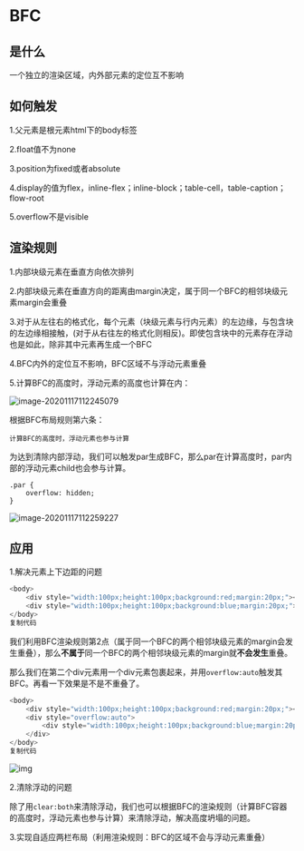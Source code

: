 




# BFC

## 是什么

一个独立的渲染区域，内外部元素的定位互不影响

## 如何触发

1.父元素是根元素html下的body标签

2.float值不为none

3.position为fixed或者absolute

4.display的值为flex，inline-flex；inline-block；table-cell，table-caption；flow-root

5.overflow不是visible

## 渲染规则

1.内部块级元素在垂直方向依次排列

2.内部块级元素在垂直方向的距离由margin决定，属于同一个BFC的相邻块级元素margin会重叠

3.对于从左往右的格式化，每个元素（块级元素与行内元素）的左边缘，与包含块的左边缘相接触，(对于从右往左的格式化则相反)。即使包含块中的元素存在浮动也是如此，除非其中元素再生成一个BFC

4.BFC内外的定位互不影响，BFC区域不与浮动元素重叠

5.计算BFC的高度时，浮动元素的高度也计算在内：

![image-20201117112245079](https://i.loli.net/2020/11/17/lEUro8MByhn2G6k.png)

根据BFC布局规则第六条：

```
计算BFC的高度时，浮动元素也参与计算
```

为达到清除内部浮动，我们可以触发par生成BFC，那么par在计算高度时，par内部的浮动元素child也会参与计算。

```
.par {
    overflow: hidden;
}
```

![image-20201117112259227](https://i.loli.net/2020/11/17/oXcQlJR8agBWGb6.png)



## 应用

1.解决元素上下边距的问题

```js
<body>
    <div style="width:100px;height:100px;background:red;margin:20px;"></div>
    <div style="width:100px;height:100px;background:blue;margin:20px;"></div>
</body>
复制代码
```

我们利用BFC渲染规则第2点（属于同一个BFC的两个相邻块级元素的margin会发生重叠），那么**不属于**同一个BFC的两个相邻块级元素的margin就**不会发生**重叠。

那么我们在第二个div元素用一个div元素包裹起来，并用`overflow:auto`触发其BFC。再看一下效果是不是不重叠了。

```js
<body>
    <div style="width:100px;height:100px;background:red;margin:20px;"></div>
    <div style="overflow:auto">
        <div style="width:100px;height:100px;background:blue;margin:20px;"></div>
    </div>
</body>
复制代码
```



![img](https://user-gold-cdn.xitu.io/2020/4/30/171c90fd4aa2b022?imageView2/0/w/1280/h/960/format/webp/ignore-error/1)



2.清除浮动的问题

除了用`clear:both`来清除浮动，我们也可以根据BFC的渲染规则（计算BFC容器的高度时，浮动元素也参与计算）来清除浮动，解决高度坍塌的问题。

3.实现自适应两栏布局（利用渲染规则：BFC的区域不会与浮动元素重叠）

